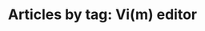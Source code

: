 ---
layout: blog_by_tag
title: 'Articles by tag: Vi(m) editor'
tag: vim
permalink: /blog/tag/vim/
---